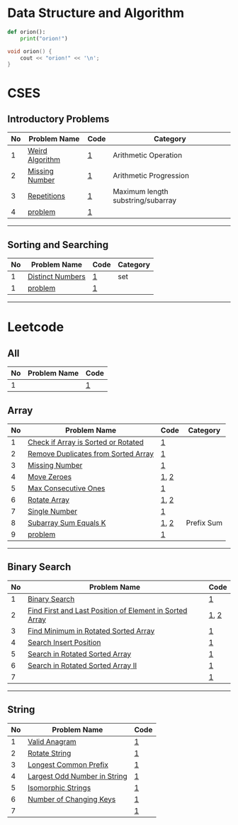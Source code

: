 # Data Structure and Algorithm

```python
def orion():
    print("orion!")
```
```cpp
void orion() {
    cout << "orion!" << '\n';
}
```

# CSES

## Introductory Problems

| No | Problem Name | Code | Category |
|----|--------------|------|----------|
| 1  | [Weird Algorithm](https://cses.fi/problemset/task/1068) | [1](https://github.com/ih-rakib/Data-Structure-and-Algorithm/blob/master/CSES/Introductory%20Problems/Weird%20Algorithm.cpp) | Arithmetic Operation |
| 2  | [Missing Number](https://cses.fi/problemset/task/1083) | [1](https://github.com/ih-rakib/Data-Structure-and-Algorithm/blob/master/CSES/Introductory%20Problems/Missing%20Number.cpp) |Arithmetic Progression |
| 3  | [Repetitions](https://cses.fi/problemset/task/1069) | [1](https://github.com/ih-rakib/Data-Structure-and-Algorithm/blob/master/CSES/Introductory%20Problems/Repetitions.cpp) | Maximum length substring/subarray |
| 4  | [problem]() | [1]() | |

------------------------

## Sorting and Searching

| No | Problem Name | Code | Category |
|----|--------------|------|----------|
| 1  | [Distinct Numbers](https://cses.fi/problemset/task/1621) | [1](https://github.com/ih-rakib/Data-Structure-and-Algorithm/blob/master/CSES/Sorting%20and%20Searching/Distinct%20Numbers.cpp) | set |
| 1  | [problem]() | [1]() | |

------------------------


# Leetcode

## All

| No | Problem Name | Code |
|----|--------------|------|
| 1  | []() | [1]() |

## Array

| No | Problem Name | Code | Category |
|----|--------------|------|----------|
| 1  | [Check if Array is Sorted or Rotated](https://leetcode.com/problems/check-if-array-is-sorted-and-rotated/) | [1](https://github.com/ih-rakib/Data-Structure-and-Algorithm/blob/master/Array/Check%20if%20Array%20is%20Sorted%20or%20Rotated.cpp) |
| 2  | [Remove Duplicates from Sorted Array](https://leetcode.com/problems/remove-duplicates-from-sorted-array/) | [1](https://github.com/ih-rakib/Data-Structure-and-Algorithm/blob/master/Array/Remove%20Duplicates%20from%20Sorted%20Array.cpp) |
| 3  | [Missing Number](https://leetcode.com/problems/missing-number/) | [1](https://github.com/ih-rakib/Data-Structure-and-Algorithm/blob/master/Array/Missing%20Number.cpp) |
| 4  | [Move Zeroes](https://leetcode.com/problems/move-zeroes/) | [1](https://github.com/ih-rakib/Data-Structure-and-Algorithm/blob/master/Array/Move%20Zeroes.cpp), [2](https://github.com/ih-rakib/Data-Structure-and-Algorithm/blob/master/Array/Move%20Zeroes(optimal).cpp) |
| 5  | [Max Consecutive Ones](https://leetcode.com/problems/max-consecutive-ones/) | [1](https://github.com/ih-rakib/Data-Structure-and-Algorithm/blob/master/Array/Max%20Consecutive%20Ones.cpp) |
| 6  | [Rotate Array](https://leetcode.com/problems/rotate-array/) | [1](https://github.com/ih-rakib/Data-Structure-and-Algorithm/blob/master/Array/Rotate%20Array.cpp), [2](https://github.com/ih-rakib/Data-Structure-and-Algorithm/blob/master/Array/Rotate%20Array%20(optimal).cpp) |
| 7  | [Single Number](https://leetcode.com/problems/single-number/) | [1](https://github.com/ih-rakib/Data-Structure-and-Algorithm/blob/master/Array/Single%20Number.cpp) |
| 8  | [Subarray Sum Equals K](https://leetcode.com/problems/subarray-sum-equals-k/) | [1](https://github.com/ih-rakib/Data-Structure-and-Algorithm/blob/master/Array/Subarray%20Sum%20Equals%20K%20(2).cpp), [2](https://github.com/ih-rakib/Data-Structure-and-Algorithm/blob/master/Array/Subarray%20Sum%20Equals%20K.cpp) | Prefix Sum |
| 9  | [problem]() | [1]() |

------------------------

## Binary Search

| No | Problem Name | Code |
|----|--------------|------|
| 1  | [Binary Search](https://leetcode.com/problems/binary-search/) | [1](https://github.com/ih-rakib/Data-Structure-and-Algorithm/blob/master/Bianry%20Search/Binary%20Search.cpp) |
| 2  | [Find First and Last Position of Element in Sorted Array](https://leetcode.com/problems/find-first-and-last-position-of-element-in-sorted-array/) | [1](https://github.com/ih-rakib/Data-Structure-and-Algorithm/blob/master/Bianry%20Search/Find%20First%20and%20Last%20Position%20of%20Element%20in%20Sorted%20Array.cpp), [2](https://github.com/ih-rakib/Data-Structure-and-Algorithm/blob/master/Bianry%20Search/Find%20First%20and%20Last%20Position%20of%20Element%20in%20Sorted%20Array(2).cpp) |
| 3  | [Find Minimum in Rotated Sorted Array](https://leetcode.com/problems/find-minimum-in-rotated-sorted-array/) | [1](https://github.com/ih-rakib/Data-Structure-and-Algorithm/blob/master/Bianry%20Search/Find%20Minimum%20in%20a%20Rotated%20Sorted%20Array.cpp) |
| 4  | [Search Insert Position](https://leetcode.com/problems/search-insert-position/https://leetcode.com/problems/search-insert-position/) | [1](https://github.com/ih-rakib/Data-Structure-and-Algorithm/blob/master/Bianry%20Search/Search%20Insert%20Position.cpp) |
| 5  | [Search in Rotated Sorted Array](https://leetcode.com/problems/search-in-rotated-sorted-array/) | [1](https://github.com/ih-rakib/Data-Structure-and-Algorithm/blob/master/Bianry%20Search/Search%20in%20Rotated%20Sorted%20Array.cpp) |
| 6  | [Search in Rotated Sorted Array II](https://leetcode.com/problems/search-in-rotated-sorted-array-ii/) | [1](https://github.com/ih-rakib/Data-Structure-and-Algorithm/blob/master/Bianry%20Search/Search%20in%20Rotated%20Sorted%20Array%20II.cpp) |
| 7  | []() | [1]() |

------------------------

## String

| No | Problem Name | Code |
|----|--------------|------|
| 1  | [Valid Anagram](https://leetcode.com/problems/valid-anagram/) | [1](https://github.com/ih-rakib/Data-Structure-and-Algorithm/blob/master/String/Valid%20Anagram.cpp) |
| 2  | [Rotate String](https://leetcode.com/problems/rotate-string/) | [1](https://github.com/ih-rakib/Data-Structure-and-Algorithm/blob/master/String/Rotate%20String.cpp) |
| 3  | [Longest Common Prefix](https://leetcode.com/problems/longest-common-prefix/) | [1](https://github.com/ih-rakib/Data-Structure-and-Algorithm/blob/master/String/Longest%20Common%20Prefix.cpp) |
| 4  | [Largest Odd Number in String](https://leetcode.com/problems/largest-odd-number-in-string/) | [1](https://github.com/ih-rakib/Data-Structure-and-Algorithm/blob/master/String/Largest%20Odd%20Number%20in%20String.cpp) |
| 5  | [Isomorphic Strings](https://leetcode.com/problems/isomorphic-strings/) | [1](https://github.com/ih-rakib/Data-Structure-and-Algorithm/blob/master/String/Isomorphic%20Strings.cpp) |
| 6  | [Number of Changing Keys](https://leetcode.com/contest/weekly-contest-382/problems/number-of-changing-keys/) | [1](https://github.com/ih-rakib/Data-Structure-and-Algorithm/blob/master/String/Number%20of%20Changing%20Keys.cpp) |
| 7  | []() | [1]() |
